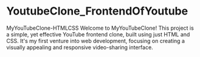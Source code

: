# YoutubeClone_FrontendOfYoutube
MyYouTubeClone-HTMLCSS
Welcome to MyYouTubeClone! 
This project is a simple, yet effective YouTube frontend clone, built using just HTML and CSS. It's my first venture into web development, focusing on creating a visually appealing and responsive video-sharing interface.
